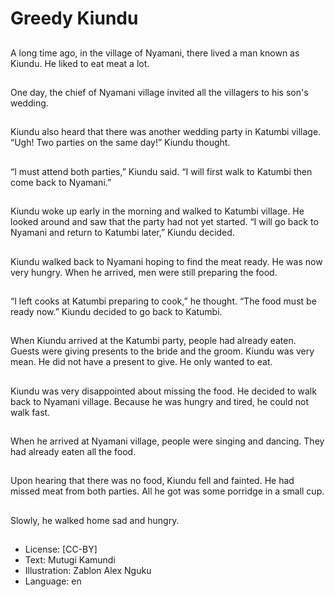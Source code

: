 # Greedy Kiundu

##
A long time ago, in the village
of Nyamani, there lived a man
known as Kiundu.
He liked to eat meat a lot.

##
One day, the chief of Nyamani
village invited all the villagers
to his son's wedding.

##
Kiundu also heard that there
was another wedding party in
Katumbi village.
“Ugh! Two parties on the same
day!” Kiundu thought.

##
“I must attend both parties,”
Kiundu said.
“I will first walk to Katumbi then
come back to Nyamani.”

##
Kiundu woke up early in the
morning and walked to Katumbi
village.
He looked around and saw that
the party had not yet started.
“I will go back to Nyamani and
return to Katumbi later,” Kiundu
decided.

##
Kiundu walked back to Nyamani
hoping to find the meat ready.
He was now very hungry.
When he arrived, men were still
preparing the food.

##
“I left cooks at Katumbi
preparing to cook,” he thought.
“The food must be ready now.”
Kiundu decided to go back to
Katumbi.

##
When Kiundu arrived at the
Katumbi party, people had
already eaten.
Guests were giving presents to
the bride and the groom.
Kiundu was very mean.
He did not have a present to
give. He only wanted to eat.

##
Kiundu was very disappointed
about missing the food.
He decided to walk back to
Nyamani village.
Because he was hungry and
tired, he could not walk fast.

##
When he arrived at Nyamani
village, people were singing and
dancing.
They had already eaten all the
food.

##
Upon hearing that there was no
food, Kiundu fell and fainted.
He had missed meat from both
parties.
All he got was some porridge in
a small cup.

##
Slowly, he walked home sad
and hungry.

##
* License: [CC-BY]
* Text: Mutugi Kamundi
* Illustration: Zablon Alex Nguku
* Language: en
